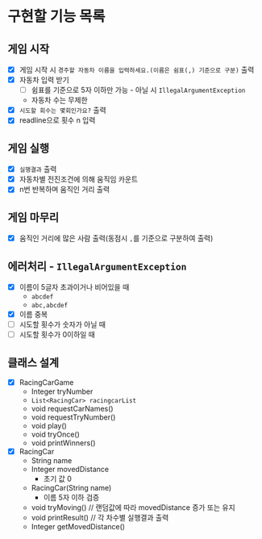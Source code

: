 # 구현할 기능 목록

## 게임 시작

- [x] 게임 시작 시 ``경주할 자동차 이름을 입력하세요.(이름은 쉼표(,) 기준으로 구분)`` 출력
- [x] 자동차 입력 받기
    - [ ] 쉼표를 기준으로 5자 이하만 가능 - 아닐 시 ``IllegalArgumentException``
    - 자동차 수는 무제한
- [x] `시도할 회수는 몇회인가요?` 출력
- [x] readline으로 횟수 n 입력

## 게임 실행

- [x] `실행결과` 출력
- [x] 자동차별 전진조건에 의해 움직임 카운트
- [x] n번 반복하며 움직인 거리 출력

## 게임 마무리

- [x] 움직인 거리에 많은 사람 출력(동점시 `,`를 기준으로 구분하여 출력)

## 에러처리 - `IllegalArgumentException`

- [x] 이름이 5글자 초과이거나 비어있을 때
    - `abcdef`
    - `abc,abcdef`
- [x] 이름 중복
- [ ] 시도할 횟수가 숫자가 아닐 때
- [ ] 시도할 횟수가 0이하일 때

## 클래스 설계

- [x] RacingCarGame
    - Integer tryNumber
    - `List<RacingCar> racingcarList`
    - void requestCarNames()
    - void requestTryNumber()
    - void play()
    - void tryOnce()
    - void printWinners()
- [x] RacingCar
    - String name
    - Integer movedDistance
        - 초기 값 0
    - RacingCar(String name)
        - 이름 5자 이하 검증
    - void tryMoving() // 랜덤값에 따라 movedDistance 증가 또는 유지
    - void printResult() // 각 차수별 실행결과 출력
    - Integer getMovedDistance()